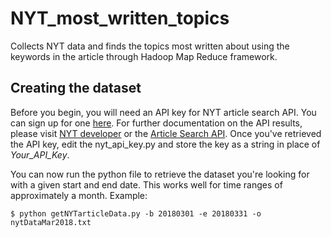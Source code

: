 # NYT_most_written_topics
Collects NYT data and finds the topics most written about using the keywords in the article through Hadoop Map Reduce framework.

## Creating the dataset
Before you begin, you will need an API key for NYT article search API. You can sign up for one [here](https://developer.nytimes.com/signup). For further documentation on the API results, please visit [NYT developer](https://developer.nytimes.com/) or the [Article Search API](https://developer.nytimes.com/article_search_v2.json).
Once you've retrieved the API key, edit the nyt_api_key.py and store the key as a string in place of *Your_API_Key*.

You can now run the python file to retrieve the dataset you're looking for with a given start and end date. This works well for time ranges of approximately a month. Example:

`$ python getNYTarticleData.py -b 20180301 -e 20180331 -o nytDataMar2018.txt`